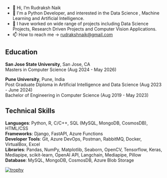 - 👋 Hi, I’m Rudraksh Naik
- 👀 I'm a Python Developer, and interested in the Data Science , Machine Learning and Artificial Intelligence.
- 🌱 I have worked on wide range of projects including Data Science Projects, Research Driven Projects and Computer Vision Applications.
- 📫 How to reach me -> rudrakshnaik@gmail.com

## Education 

**San Jose State University**, San Jose, CA \
Masters in Computer Science (Aug 2024 - May 2026)

**Pune University**, Pune, India \
Post Graduate Diploma in Artificial Intelligence and Data Science (Aug 2023 - June 2024) \
Bachelor of Engineering in Computer Science (Aug 2019 - May 2023)

## Technical Skills 
  **Languages**: Python, R, C/C++, SQL (MySQL, MongoDB, CosmosDB), HTML/CSS \
  **Frameworks**: Django, FastAPI, Azure Functions \
  **Developer Tools**: Git, Azure DevOps, Postman, RabbitMQ, Docker, VirtualBox, Excel \
  **Libraries**: Pandas, NumPy, Matplotlib, Seaborn, OpenCV, Tensorflow, Keras, Mediapipe, scikit-learn, OpenAI API, Langchain, Mediapipe, Pillow \
  **Database**: MySQL, MongoDB, CosmosDB, Azure Blob Storage




[![trophy](https://github-profile-trophy.vercel.app/?username=rud-rax)](https://github.com/ryo-ma/github-profile-trophy)

<!---
rud-rax/rud-rax is a ✨ special ✨ repository because its `README.md` (this file) appears on your GitHub profile.
You can click the Preview link to take a look at your changes.
--->
